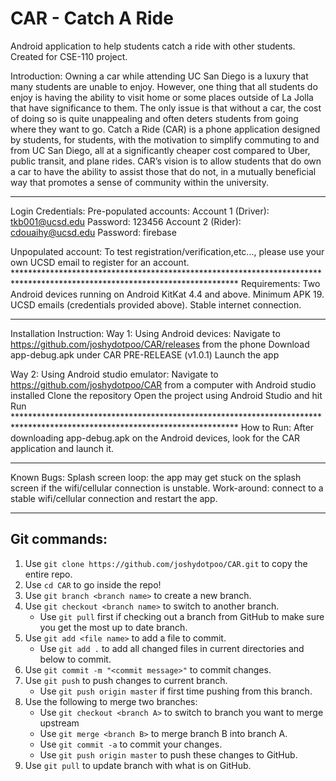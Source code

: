 # CAR - Catch A Ride
Android application to help students catch a ride with other students. 
Created for CSE-110 project.

Introduction: 
Owning a car while attending UC San Diego is a luxury that many students are unable to enjoy. However, one thing that all students do enjoy is having the ability to visit home or some places outside of La Jolla that have significance to them. The only issue is that without a car, the cost of doing so is quite unappealing and often deters students from going where they want to go. Catch a Ride (CAR) is a phone application designed by students, for students, with the motivation to simplify commuting to and from UC San Diego, all at a significantly cheaper cost compared to Uber, public transit, and plane rides. CAR’s vision is to allow students that do own a car to have the ability to assist those that do not, in a mutually beneficial way that promotes a sense of community within the university.

***************************************************************************************************************************
Login Credentials: 
   Pre-populated accounts:
      Account 1 (Driver):   tkb001@ucsd.edu   	    Password: 123456 
      Account 2 (Rider):    cdouaihy@ucsd.edu       Password: firebase
      
   Unpopulated account:
      To test registration/verification,etc..., please use your own UCSD email to register for an account.       
     ***************************************************************************************************************************
Requirements: 
   Two Android devices running on Android KitKat 4.4 and above.
   Minimum APK 19.
   UCSD emails (credentials provided above).
   Stable internet connection.
   
***************************************************************************************************************************
Installation Instruction: 
   Way 1: Using Android devices:
      Navigate to https://github.com/joshydotpoo/CAR/releases from the phone
      Download app-debug.apk under CAR PRE-RELEASE (v1.0.1)
      Launch the app

   Way 2: Using Android studio emulator:
      Navigate to https://github.com/joshydotpoo/CAR from a computer with Android studio installed
      Clone the repository
      Open the project using Android Studio and hit Run
     ***************************************************************************************************************************
How to Run: 
   After downloading app-debug.apk on the Android devices, look for the CAR application and launch it.
   
***************************************************************************************************************************
Known Bugs: 
   Splash screen loop: the app may get stuck on the splash screen if the wifi/cellular connection is unstable. 
      Work-around: connect to a stable wifi/cellular connection and restart the app.

***************************************************************************************************************************

## Git commands:
1. Use `git clone https://github.com/joshydotpoo/CAR.git` to copy the entire repo.
2. Use `cd CAR` to go inside the repo!
3. Use `git branch <branch name>` to create a new branch.
4. Use `git checkout <branch name>` to switch to another branch.
   - Use `git pull` first if checking out a branch from GitHub to make sure you get the most up to date branch.
5. Use `git add <file name>` to add a file to commit.
   - Use `git add .` to add all changed files in current directories and below to commit.
5. Use `git commit -m "<commit message>"` to commit changes.
7. Use `git push` to push changes to current branch.
   - Use `git push origin master` if first time pushing from this branch.
8. Use the following to merge two branches: 
   - Use `git checkout <branch A>` to switch to branch you want to merge upstream
   - Use `git merge <branch B>` to merge branch B into branch A.
   - Use `git commit -a` to commit your changes.
   - Use `git push origin master` to push these changes to GitHub.
9. Use `git pull` to update branch with what is on GitHub.
